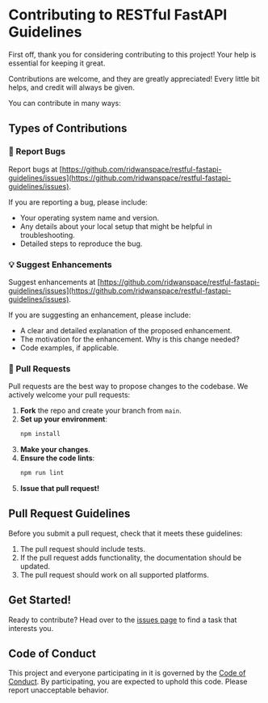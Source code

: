 # Contributing to RESTful FastAPI Guidelines

First off, thank you for considering contributing to this project! Your help is essential for keeping it great.

Contributions are welcome, and they are greatly appreciated! Every little bit helps, and credit will always be given.

You can contribute in many ways:

## Types of Contributions

### 📝 Report Bugs
Report bugs at [https://github.com/ridwanspace/restful-fastapi-guidelines/issues](https://github.com/ridwanspace/restful-fastapi-guidelines/issues).

If you are reporting a bug, please include:
- Your operating system name and version.
- Any details about your local setup that might be helpful in troubleshooting.
- Detailed steps to reproduce the bug.

### 💡 Suggest Enhancements
Suggest enhancements at [https://github.com/ridwanspace/restful-fastapi-guidelines/issues](https://github.com/ridwanspace/restful-fastapi-guidelines/issues).

If you are suggesting an enhancement, please include:
- A clear and detailed explanation of the proposed enhancement.
- The motivation for the enhancement. Why is this change needed?
- Code examples, if applicable.

### 🚀 Pull Requests
Pull requests are the best way to propose changes to the codebase. We actively welcome your pull requests:

1.  **Fork** the repo and create your branch from `main`.
2.  **Set up your environment**:
    ```bash
    npm install
    ```
3.  **Make your changes**.
4.  **Ensure the code lints**:
    ```bash
    npm run lint
    ```
5.  **Issue that pull request!**

## Pull Request Guidelines
Before you submit a pull request, check that it meets these guidelines:

1.  The pull request should include tests.
2.  If the pull request adds functionality, the documentation should be updated.
3.  The pull request should work on all supported platforms.

## Get Started!

Ready to contribute? Head over to the [issues page](https://github.com/ridwanspace/restful-fastapi-guidelines/issues) to find a task that interests you.

## Code of Conduct

This project and everyone participating in it is governed by the [Code of Conduct](./CODE_OF_CONDUCT.md). By participating, you are expected to uphold this code. Please report unacceptable behavior.
